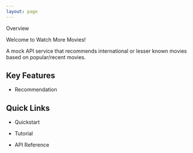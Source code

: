 ```yaml
---
layout: page
---
```


Overview

Welcome to Watch More Movies!

A mock API service that recommends international or lesser known movies based on popular/recent movies.

## Key Features

* Recommendation

## Quick Links

* Quickstart

* Tutorial

* API Reference
